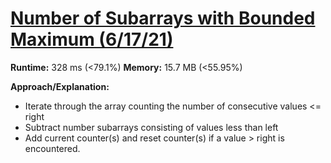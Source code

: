 # [Number of Subarrays with Bounded Maximum (6/17/21)](https://leetcode.com/problems/number-of-subarrays-with-bounded-maximum/)
**Runtime:**	328 ms (<79.1%)
**Memory:**  	15.7 MB (<55.95%)

**Approach/Explanation:**
- Iterate through the array counting the number of consecutive values <= right
- Subtract number subarrays consisting of values less than left
- Add current counter(s) and reset counter(s) if a value > right is encountered.

